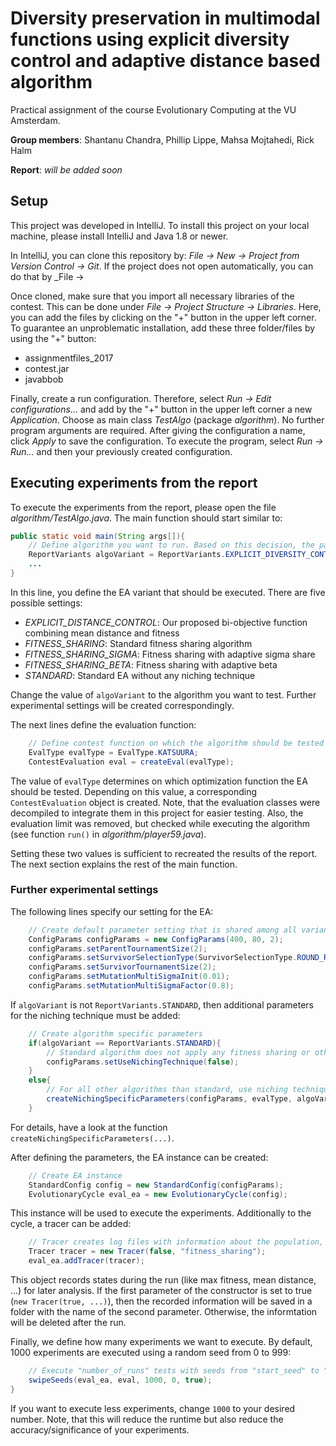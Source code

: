 # Diversity preservation in multimodal functions using explicit diversity control and adaptive distance based algorithm
Practical assignment of the course Evolutionary Computing at the VU Amsterdam.

__Group members__: Shantanu Chandra, Phillip Lippe, Mahsa Mojtahedi, Rick Halm

__Report__: _will be added soon_

## Setup
This project was developed in IntelliJ. To install this project on your local machine, please install IntelliJ and Java 1.8 or newer. 

In IntelliJ, you can clone this repository by: _File -> New -> Project from Version Control -> Git_. If the project does not open automatically, you can do that by _File -> 

Once cloned, make sure that you import all necessary libraries of the contest. This can be done under _File -> Project Structure -> Libraries_. Here, you can add the files by clicking on the "+" button in the upper left corner. To guarantee an unproblematic installation, add these three folder/files by using the "+" button:
* assignmentfiles_2017
* contest.jar
* javabbob

Finally, create a run configuration. Therefore, select _Run -> Edit configurations..._ and add by the "+" button in the upper left corner a new _Application_. Choose as main class _TestAlgo_ (package _algorithm_). No further program arguments are required. After giving the configuration a name, click _Apply_ to save the configuration. To execute the program, select _Run -> Run..._ and then your previously created configuration.

## Executing experiments from the report
To execute the experiments from the report, please open the file _algorithm/TestAlgo.java_. The main function should start similar to:
```java
public static void main(String args[]){
	// Define algorithm you want to run. Based on this decision, the parameters will be selected
	ReportVariants algoVariant = ReportVariants.EXPLICIT_DIVERSITY_CONTROL;
	...
}
  ```
In this line, you define the EA variant that should be executed. There are five possible settings:
* _EXPLICIT_DISTANCE_CONTROL_: Our proposed bi-objective function combining mean distance and fitness
* _FITNESS_SHARING_: Standard fitness sharing algorithm
* _FITNESS_SHARING_SIGMA_: Fitness sharing with adaptive sigma share
* _FITNESS_SHARING_BETA_: Fitness sharing with adaptive beta
* _STANDARD_: Standard EA without any niching technique

Change the value of ``algoVariant`` to the algorithm you want to test. Further experimental settings will be created correspondingly.

The next lines define the evaluation function:
```java
	// Define contest function on which the algorithm should be tested
	EvalType evalType = EvalType.KATSUURA;
	ContestEvaluation eval = createEval(evalType);
```
The value of ``evalType`` determines on which optimization function the EA should be tested. Depending on this value, a corresponding ``ContestEvaluation`` object is created. Note, that the evaluation classes were decompiled to integrate them in this project for easier testing. Also, the evaluation limit was removed, but checked while executing the algorithm (see function ``run()`` in _algorithm/player59.java_).

Setting these two values is sufficient to recreated the results of the report. The next section explains the rest of the main function.

### Further experimental settings

The following lines specify our setting for the EA:
```java
	// Create default parameter setting that is shared among all variants
	ConfigParams configParams = new ConfigParams(400, 80, 2);
	configParams.setParentTournamentSize(2);
	configParams.setSurvivorSelectionType(SurvivorSelectionType.ROUND_ROBIN_TOURNAMENT);
	configParams.setSurvivorTournamentSize(2);
	configParams.setMutationMultiSigmaInit(0.01);
	configParams.setMutationMultiSigmaFactor(0.8);
```

If ``algoVariant`` is not ``ReportVariants.STANDARD``, then additional parameters for the niching technique must be added:

```java
	// Create algorithm specific parameters
	if(algoVariant == ReportVariants.STANDARD){
		// Standard algorithm does not apply any fitness sharing or other niching technique
		configParams.setUseNichingTechnique(false);
	}
	else{
		// For all other algorithms than standard, use niching technique
		createNichingSpecificParameters(configParams, evalType, algoVariant);
	}
```
For details, have a look at the function ``createNichingSpecificParameters(...)``.

After defining the parameters, the EA instance can be created:

```java
	// Create EA instance
	StandardConfig config = new StandardConfig(configParams);
	EvolutionaryCycle eval_ea = new EvolutionaryCycle(config);
```
This instance will be used to execute the experiments. Additionally to the cycle, a tracer can be added:

```java
	// Tracer creates log files with information about the population, max fitness, ... (optional by the parameter "active")
	Tracer tracer = new Tracer(false, "fitness_sharing");
	eval_ea.addTracer(tracer);
```
This object records states during the run (like max fitness, mean distance, ...) for later analysis. If the first parameter of the constructor is set to true (``new Tracer(true, ...)``), then the recorded information will be saved in a folder with the name of the second parameter. Otherwise, the informtation will be deleted after the run.

Finally, we define how many experiments we want to execute. By default, 1000 experiments are executed using a random seed from 0 to 999:

```java
	// Execute "number_of_runs" tests with seeds from "start_seed" to "start_seed" + "number_of_runs" and print mean score
	swipeSeeds(eval_ea, eval, 1000, 0, true);
}
```

If you want to execute less experiments, change ``1000`` to your desired number. Note, that this will reduce the runtime but also reduce the accuracy/significance of your experiments.
